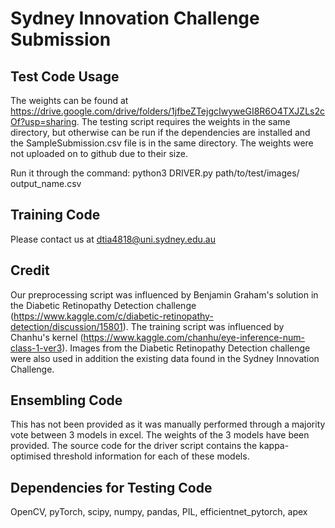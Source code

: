 # Sydney Innovation Challenge Submission

## Test Code Usage

The weights can be found at https://drive.google.com/drive/folders/1jfbeZTejgcIwyweGI8R6O4TXJZLs2cOf?usp=sharing. The testing script requires the weights in the same directory, but otherwise can be run if the dependencies are installed and the SampleSubmission.csv file is in the same directory. The weights were not uploaded on to github due to their size.

Run it through the command: python3 DRIVER.py path/to/test/images/ output_name.csv

## Training Code

Please contact us at dtia4818@uni.sydney.edu.au

## Credit

Our preprocessing script was influenced by Benjamin Graham's solution in the Diabetic Retinopathy Detection challenge (https://www.kaggle.com/c/diabetic-retinopathy-detection/discussion/15801). The training script was influenced by Chanhu's kernel (https://www.kaggle.com/chanhu/eye-inference-num-class-1-ver3). Images from the Diabetic Retinopathy Detection challenge were also used in addition the existing data found in the Sydney Innovation Challenge.

## Ensembling Code

This has not been provided as it was manually performed through a majority vote between 3 models in excel. The weights of the 3 models have been provided. The source code for the driver script contains the kappa-optimised threshold information for each of these models.

## Dependencies for Testing Code

OpenCV, pyTorch, scipy, numpy, pandas, PIL, efficientnet_pytorch, apex
